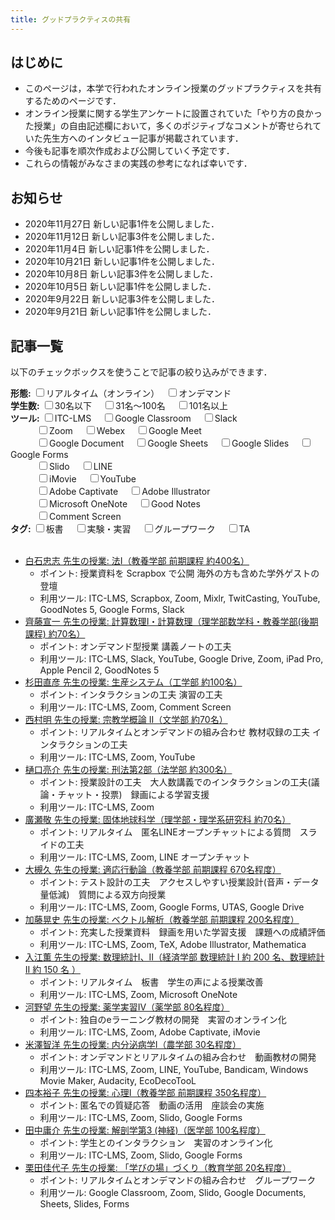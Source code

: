 ```yaml
---
title: グッドプラクティスの共有
---
```


<!--  Source codes of css and javascript were from https://www.tam-tam.co.jp/tipsnote/javascript/post14636.html. Thank you for the great codes -->

<style type="text/css">

.search-box_label {
    font-weight: bold;
}
.is-hide {
    display: none;
}

</style>

<script type="text/javascript">

var searchBox = '.search-box'; // 絞り込む項目を選択するエリア
var listItem = '.list_item';   // 絞り込み対象のアイテム
var hideClass = 'is-hide';     // 絞り込み対象外の場合に付与されるclass名

$(function() {
    // 絞り込み項目を変更した時
    $(document).on('change', searchBox + ' input', function() {
        search_filter();
    });
});

/**
 * リストの絞り込みを行う
 */
function search_filter() {
    // 非表示状態を解除
    $(listItem).removeClass(hideClass);
    for (var i = 0; i < $(searchBox).length; i++) {
        var name = $(searchBox).eq(i).find('input').attr('name');
        // 選択されている項目を取得
        var searchData = get_selected_input_items(name);
        // 選択されている項目がない、またはALLを選択している場合は飛ばす
        if(searchData.length === 0 || searchData[0] === '') {
            continue;
        }
        // リスト内の各アイテムをチェック
        for (var j = 0; j < $(listItem).length; j++) {
            // アイテムに設定している項目を取得
            var itemData = get_setting_values_in_item($(listItem).eq(j), name);
            // 絞り込み対象かどうかを調べる
            var check = array_match_check(itemData, searchData);
            if(!check) {
                $(listItem).eq(j).addClass(hideClass);
            }
        }
    }
}

/**
 * inputで選択されている値の一覧を取得する
 * @param  {String} name 対象にするinputのname属性の値
 * @return {Array}       選択されているinputのvalue属性の値
 */
function get_selected_input_items(name) {
    var searchData = [];
    $('[name=' + name + ']:checked').each(function() {
        searchData.push($(this).val());
    });
    return searchData;
}

/**
 * リスト内のアイテムに設定している値の一覧を取得する
 * @param  {Object} target 対象にするアイテムのjQueryオブジェクト
 * @param  {String} data   対象にするアイテムのdata属性の名前
 * @return {Array}         対象にするアイテムのdata属性の値
 */
function get_setting_values_in_item(target, data) {
    var itemData = target.data(data);
    if(!Array.isArray(itemData)) {
        itemData = [itemData];
    }
    return itemData;
}

/**
 * 2つの配列内で一致する文字列があるかどうかを調べる
 * @param  {Array} arr1 調べる配列1
 * @param  {Array} arr2 調べる配列2
 * @return {Boolean}    一致する値があるかどうか
 */
function array_match_check(arr1, arr2) {
    // 絞り込み対象かどうかを調べる
    var arrCheck = false;
    for (var i = 0; i < arr1.length; i++) {
        if(arr2.indexOf(arr1[i]) >= 0) {
            arrCheck = true;
            break;
        }
    }
    return arrCheck;
}

</script>

## はじめに
* このページは，本学で行われたオンライン授業のグッドプラクティスを共有するためのページです．  
* オンライン授業に関する学生アンケートに設置されていた「やり方の良かった授業」の自由記述欄において，多くのポジティブなコメントが寄せられていた先生方へのインタビュー記事が掲載されています．
* 今後も記事を順次作成および公開していく予定です．
* これらの情報がみなさまの実践の参考になれば幸いです．

## お知らせ
- 2020年11月27日 新しい記事1件を公開しました．
- 2020年11月12日 新しい記事3件を公開しました．
- 2020年11月4日 新しい記事1件を公開しました．
- 2020年10月21日 新しい記事1件を公開しました．
- 2020年10月8日 新しい記事3件を公開しました．
- 2020年10月5日 新しい記事1件を公開しました．
- 2020年9月22日 新しい記事3件を公開しました．
- 2020年9月21日 新しい記事1件を公開しました．

## 記事一覧
以下のチェックボックスを使うことで記事の絞り込みができます．<br>

<form>
    <div class="search-box">
        <span class="search-box_label">形態:</span>
        <input type="checkbox" name="format" value="realtime_online">リアルタイム（オンライン）　
        <input type="checkbox" name="format" value="ondemand">オンデマンド　
    </div>
    <div class="search-box">
        <span class="search-box_label">学生数:</span>
        <input type="checkbox" name="number" value="lt30">30名以下　
        <input type="checkbox" name="number" value="mt30-lt100">31名～100名　
        <input type="checkbox" name="number" value="mt100">101名以上　
    </div>
    <div class="search-box">
        <span class="search-box_label">ツール:</span>
        <!-- <input type="checkbox" name="tool" value="">全て -->
        <input type="checkbox" name="tool" value="itc-lms">ITC-LMS　
        <input type="checkbox" name="tool" value="google-classroom">Google Classroom　
        <input type="checkbox" name="tool" value="slack">Slack　<br>
        　　　<input type="checkbox" name="tool" value="zoom">Zoom　
        <input type="checkbox" name="tool" value="webex">Webex　
        <input type="checkbox" name="tool" value="google-meet">Google Meet　<br>
        　　　<input type="checkbox" name="tool" value="google-document">Google Document　
        <input type="checkbox" name="tool" value="google-sheets">Google Sheets　
        <input type="checkbox" name="tool" value="google-slides">Google Slides　
        <input type="checkbox" name="tool" value="google-forms">Google Forms<br>
        　　　<input type="checkbox" name="tool" value="slido">Slido　
        <input type="checkbox" name="tool" value="line">LINE　<br>
        　　　<input type="checkbox" name="tool" value="imovie">iMovie　
        <input type="checkbox" name="tool" value="youtube">YouTube　<br>
        　　　<input type="checkbox" name="tool" value="adobe-captivate">Adobe Captivate　
        <input type="checkbox" name="tool" value="a-illustrator">Adobe Illustrator　<br>
        　　　<input type="checkbox" name="tool" value="onenote">Microsoft OneNote　
        <input type="checkbox" name="tool" value="goodnotes">Good Notes　<br>
        　　　<input type="checkbox" name="tool" value="comment-screen">Comment Screen　<br>
    </div>
    <div class="search-box">
        <span class="search-box_label">タグ:</span>
        <input type="checkbox" name="keyword" value="hand-writing">板書　
        <input type="checkbox" name="keyword" value="experiment">実験・実習　
        <input type="checkbox" name="keyword" value="group-work">グループワーク　
        <input type="checkbox" name="keyword" value="ta">TA　
    </div>
</form> 
  
<ul class="list">  
<br>
    <li class="list_item" data-format='["realtime_online"]' data-number='mt100' data-tool='["itc-lms", "scrapbox", "zoom", "mixlr", "twitcasting", "youtube", "goodnotes", "google-forms", "slack"]' data-keyword='[]'>
        <a href="./interview/shiraishi">⽩⽯忠志 先生の授業: 法I（教養学部 前期課程 約400名）</a><br>
        <ul>
            <li>ポイント: 授業資料を Scrapbox で公開 海外の方も含めた学外ゲストの登壇</li>
            <li>利用ツール: ITC-LMS, Scrapbox, Zoom, Mixlr, TwitCasting, YouTube, GoodNotes 5, Google Forms, Slack</li>
        </ul>
    </li> 
    <li class="list_item" data-format='["ondemand"]' data-number='mt30-lt100' data-tool='["itc-lms", "slack", "youtube", "zoom", "ipad-pro", "goodnotes"]' data-keyword='[]'>
        <a href="./interview/saito">齊藤宣一 先生の授業: 計算数理I・計算数理（理学部数学科・教養学部(後期課程) 約70名）</a><br>
        <ul>
            <li>ポイント: オンデマンド型授業 講義ノートの工夫</li>
            <li>利用ツール: ITC-LMS, Slack, YouTube, Google Drive, Zoom, iPad Pro, Apple Pencil 2, GoodNotes 5</li>
        </ul>
    </li> 
    <li class="list_item" data-format='["realtime_online"]' data-number='mt100' data-tool='["itc-lms", "zoom", "comment-screen"]' data-keyword='[]'>
        <a href="./interview/sugita">杉田直彦 先生の授業: 生産システム（工学部 約100名）</a><br>
        <ul>
            <li>ポイント: インタラクションの工夫 演習の工夫</li>
            <li>利用ツール: ITC-LMS, Zoom, Comment Screen</li>
        </ul>
    </li> 
    <li class="list_item" data-format='["realtime_online", "ondemand"]' data-number='mt30-lt100' data-tool='["itc-lms", "zoom", "youtube"]' data-keyword='[]'>
        <a href="./interview/nishimura">⻄村明 先生の授業: 宗教学概論 II（⽂学部 約70名）</a><br>
        <ul>
            <li>ポイント: リアルタイムとオンデマンドの組み合わせ 教材収録の工夫 インタラクションの工夫</li>
            <li>利用ツール: ITC-LMS, Zoom, YouTube</li>
        </ul>
    </li> 
    <li class="list_item" data-format='["realtime_online"]' data-number='mt100' data-tool='["itc-lms", "zoom"]' data-keyword='["group-work"]'>
        <a href="./interview/higuchi">樋口亮介 先生の授業: 刑法第2部（法学部 約300名）</a><br>
        <ul>
            <li>ポイント: 授業設計の工夫　大人数講義でのインタラクションの工夫(議論・チャット・投票)　録画による学習支援</li>
            <li>利用ツール: ITC-LMS, Zoom</li>
        </ul>
    </li>   
    <li class="list_item" data-format='["realtime_online"]' data-number='mt30-lt100' data-tool='["itc-lms", "zoom", "line"]' data-keyword='[]'>
        <a href="./interview/hirose">廣瀬敬 先生の授業: 固体地球科学（理学部・理学系研究科 約70名）</a><br>
        <ul>
            <li>ポイント: リアルタイム　匿名LINEオープンチャットによる質問　スライドの工夫</li>
            <li>利用ツール: ITC-LMS, Zoom, LINE オープンチャット</li>
        </ul>
    </li> 
    <li class="list_item" data-format='["realtime_online"]' data-number='mt100' data-tool='["itc-lms", "zoom", "google-forms", "utas", "google-drive"]' data-keyword='["text"]'>
        <a href="./interview/ohtsuki">大槻久 先生の授業: 適応⾏動論（教養学部 前期課程 670名程度）</a><br>
        <ul>
            <li>ポイント: テスト設計の工夫　アクセスしやすい授業設計(音声・データ量低減)　質問による双方向授業</li>
            <li>利用ツール: ITC-LMS, Zoom, Google Forms, UTAS, Google Drive</li>
        </ul>
    </li>
    <li class="list_item" data-format='["realtime_online"]' data-number='mt100' data-tool='["itc-lms", "zoom", "tex", "a-illustrator:" "mathematica"]' data-keyword='["text"]'>
        <a href="./interview/kato">加藤晃史 先生の授業: ベクトル解析（教養学部 前期課程 200名程度）</a><br>
        <ul>
            <li>ポイント: 充実した授業資料　録画を用いた学習支援　課題への成績評価</li>
            <li>利用ツール: ITC-LMS, Zoom, TeX, Adobe Illustrator, Mathematica</li>
        </ul>
    </li>
    <li class="list_item" data-format='["realtime_online"]' data-number='mt100' data-tool='["itc-lms", "zoom", "onenote"]' data-keyword='["hand-writing"]'>
        <a href="./interview/irie">⼊江薫 先生の授業: 数理統計I、II（経済学部 数理統計 I 約 200 名、数理統計 II 約 150 名 ）</a><br>
        <ul>
            <li>ポイント: リアルタイム　板書　学生の声による授業改善</li>
            <li>利用ツール: ITC-LMS, Zoom, Microsoft OneNote</li>
        </ul>
    </li>
    <li class="list_item" data-format='["realtime_online"]' data-number='mt30-lt100' data-tool='["itc-lms", "zoom", "adobe-captivate", "imovie"]' data-keyword='["experiment", "ta"]'>
        <a href="./interview/kono">河野望 先生の授業: 薬学実習IV（薬学部 80名程度）</a><br>
        <ul>
            <li>ポイント: 独自のeラーニング教材の開発　実習のオンライン化</li>
            <li>利用ツール: ITC-LMS, Zoom, Adobe Captivate, iMovie</li>
        </ul>
    </li>
    <li class="list_item" data-format='["realtime_online", "ondemand"]' data-number='lt30' data-tool='["itc-lms", "zoom", "line", "youtube"]' data-keyword='[]'>
        <a href="./interview/yonezawa">米澤智洋 先生の授業: 内分泌病学Ⅰ（農学部 30名程度）</a><br>
        <ul>
            <li>ポイント: オンデマンドとリアルタイムの組み合わせ　動画教材の開発</li>
            <li>利用ツール: ITC-LMS, Zoom, LINE, YouTube, Bandicam, Windows Movie Maker, Audacity, EcoDecoTooL</li>
        </ul>
    </li>
    <li class="list_item" data-format='["realtime_online"]' data-number='mt100' data-tool='["zoom", "itc-lms", "slido", "google-forms"]' data-keyword='[]'>
        <a href="./interview/yotsumoto">四本裕子 先生の授業: 心理I（教養学部 前期課程 350名程度）</a><br>
        <ul>
            <li>ポイント: 匿名での質疑応答　動画の活用　座談会の実施</li>
            <li>利用ツール: ITC-LMS, Zoom, Slido, Google Forms</li>
        </ul>
    </li>
    <li class="list_item" data-format='["realtime_online"]' data-number='mt100' data-tool='["itc-lms", "zoom", "slido",  "google-forms"]' data-keyword='["experiment", "ta"]'>
        <a href="./interview/tanaka">田中庸介 先生の授業: 解剖学第3 (神経)（医学部 100名程度）</a><br>
        <ul>
            <li>ポイント: 学生とのインタラクション　実習のオンライン化</li>
            <li>利用ツール: ITC-LMS, Zoom, Slido, Google Forms</li>
        </ul>
    </li>
    <li class="list_item" data-format='["realtime_online", "ondemand"]' data-number='lt30' data-tool='["zoom", "slido", "google-document", "google-sheets", "google-slides", "google-forms", "google-classroom"]' data-keyword='["group-work"]'>
        <a href="./interview/kurita">栗田佳代子 先生の授業: 「学びの場」づくり（教育学部 20名程度）</a><br>
        <ul>
            <li>ポイント: リアルタイムとオンデマンドの組み合わせ　グループワーク</li>
            <li>利用ツール: Google Classroom, Zoom, Slido, Google Documents, Sheets, Slides, Forms</li>
        </ul>
    </li>

</ul>

<br>
<br>
<br>
<br>
<br>
<br>
<br>
<br>
<br>
<br>
<br>
